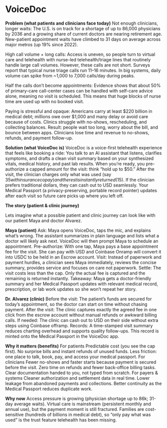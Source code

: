 # VoiceDoc

**Problem (what patients and clinicians face today)**
Not enough clinicians, longer waits: The U.S. is on track for a shortage of up to 86,000 physicians by 2036 and a growing share of current doctors are nearing retirement age. New-patient appointment waits have climbed to 31 days on average across major metros (up 19% since 2022).

High call volume + long calls: Access is uneven, so people turn to virtual care and telehealth with nurse-led telehealth/triage lines that routinely handle large call volumes. However, these calls are not short. Surveys report that typical nurse triage calls run 11–16 minutes. In big systems, daily volume can spike from ~1,000 to 7,000 calls/day during peaks.

Half the calls don’t become appointments: Evidence shows that about 50% of primary-care call-center cases can be handled with self-care advice alone, meaning no visit is scheduled. This means that huge blocks of nurse time are used up with no booked visit.

Paying is stressful and opaque: Americans carry at least $220 billion in medical debt; millions owe over $1,000 and many delay or avoid care because of costs. Clinics struggle with no-shows, rescheduling, and collecting balances.
Result: people wait too long, worry about the bill, and bounce between apps. Clinicians lose time and revenue to no-shows, refunds, and payment follow-up.

**Solution (what VoiceDoc is)**
VoiceDoc is a voice-first telehealth experience that feels like booking a ride:
You talk to an AI assistant that listens, clarifies symptoms, and drafts a clean visit summary based on your synthesized vitals, medical history, and past lab results.
When you’re ready, you pre-authorize a capped amount for the visit: think “hold up to $50.”
After the visit, the clinician charges only what was used (say $35 with insurance copay) and the rest is instantly returned ($15).
If the clinician prefers traditional dollars, they can cash out to USD seamlessly.
Your Medical Passport (a privacy-preserving, portable record pointer) updates after each visit so future care picks up where you left off.

**The story (patient & clinic journey)**

Lets imagine what a possible patient and clinic journey can look like with our patient Maya and doctor Alvarez.

**Maya (patient)**
Ask: Maya opens VoiceDoc, taps the mic, and explains what’s wrong. The assistant summarizes in plain language and lists what a doctor will likely ask next. VoiceDoc will then prompt Maya to schedule an appointment.
Pre-authorize: With one tap, Maya pays a base appointment fee for the visit. She can pay with USD and Coinbase Onramp will convert it into USDC to be held in an Escrow account.
Visit: Instead of paperwork and payment hurdles, a clinician sees Maya immediately, reviews the concise summary, provides service and focuses on care not paperwork.
Settle: The visit costs less than the cap. Only the actual fee is captured and the remaining is returned instantly.
Takeaway: Maya gets a doctor-friendly summary and her Medical Passport updates with relevant medical record, prescription, or lab work updates so she won’t repeat her story.

**Dr. Alvarez (clinic)**
Before the visit: The patient’s funds are secured for today’s appointment, so the doctor can start on time without chasing payment.
After the visit: The clinic captures exactly the agreed fee in one click from the escrow account without manual refunds or awkward billing calls.
If needed: The clinic can cash out to USD on their side without extra steps using Coinbase offramp.
Records: A time-stamped visit summary reduces charting overhead and supports quality follow-ups. This record is minted onto the Medical Passport in the VoiceDoc app.

**Why it matters (benefits)**
For patients
Predictable cost (you see the cap first).
No surprise bills and instant refunds of unused funds.
Less friction: one place to talk, book, pay, and access your medical passport.
For clinicians
Fewer no-shows and faster starts because payment is secured before the visit.
Zero time on refunds and fewer back-office billing tasks.
Clear documentation handed to you, not typed from scratch.
For payers & systems
Cleaner authorization and settlement data in real time.
Lower leakage from abandoned payments and collections.
Better continuity as the Medical Passport reduces duplicate work.

**Why now**
Access pressure is growing (physician shortage up to 86k; 31-day average waits). 
Virtual care is mainstream (persistent monthly and annual use), but the payment moment is still fractured.
Families are cost-sensitive (hundreds of billions in medical debt), so “only pay what was used” is the trust feature telehealth has been missing.
